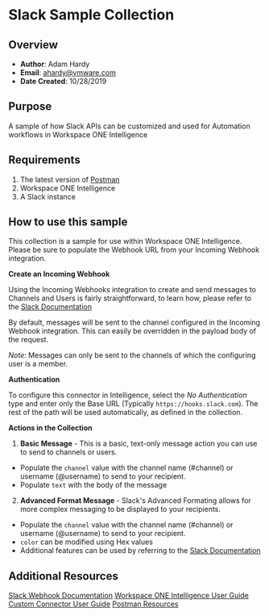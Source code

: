 # Slack Sample Collection

## Overview
- **Author**: Adam Hardy
- **Email**: ahardy@vmware.com
- **Date Created**: 10/28/2019


## Purpose
<!-- Summary Start -->
A sample of how Slack APIs can be customized and used for Automation workflows in Workspace ONE Intelligence
<!-- Summary End -->

## Requirements

1. The latest version of [Postman](https://www.getpostman.com) 
2. Workspace ONE Intelligence
3. A Slack instance

## How to use this sample

This collection is a sample for use within Workspace ONE Intelligence.  Please be sure to populate the Webhook URL from your Incoming Webhook integration. 

**Create an Incoming Webhook**

Using the Incoming Webhooks integration to create and send messages to Channels and Users is fairly straightforward, to learn how, please refer to the [Slack Documentation](https://api.slack.com/messaging/webhooks#getting-started)

By default, messages will be sent to the channel configured in the Incoming Webhook integration. This can easily be overridden in the payload body of the request.

*Note:* Messages can only be sent to the channels of which the configuring user is a member.

**Authentication**

To configure this connector in Intelligence, select the *No Authentication* type and enter only the Base URL (Typically `https://hooks.slack.com`). The rest of the path will be used automatically, as defined in the collection.

**Actions in the Collection**

1. **Basic Message** - This is a basic, text-only message action you can use to send to channels or users.
 * Populate the `channel` value with the channel name (#channel) or username (@username) to send to your recipient.
 * Populate `text` with the body of the message
2. **Advanced Format Message** - Slack's Advanced Formating allows for more complex messaging to be displayed to your recipients.
 * Populate the `channel` value with the channel name (#channel) or username (@username) to send to your recipient.
 * `color` can be modified using Hex values
 * Additional features can be used by referring to the [Slack Documentation](https://api.slack.com/messaging/webhooks#advanced_message_formatting)

## Additional Resources
[Slack Webhook Documentation](https://api.slack.com/messaging/webhooks)
[Workspace ONE Intelligence User Guide](https://docs.vmware.com/en/VMware-Workspace-ONE/services/Intelligence/GUID-AWT-WS1INT-OVERVIEW.html)
[Custom Connector User Guide](https://docs.vmware.com/en/VMware-Workspace-ONE/services/Intelligence/GUID-54333CCC-0E6D-4871-8DEA-3AFAB8378EEC.html)
[Postman Resources](https://www.getpostman.com)
